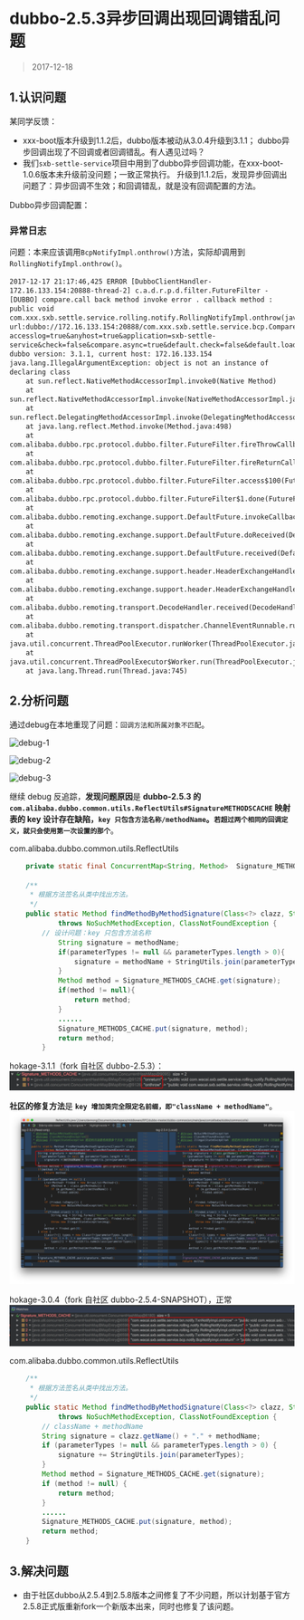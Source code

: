 

dubbo-2.5.3异步回调出现回调错乱问题
=======================
> 2017-12-18


## 1.认识问题
某同学反馈：
* xxx-boot版本升级到1.1.2后，dubbo版本被动从3.0.4升级到3.1.1；
  dubbo异步回调出现了不回调或者回调错乱。有人遇见过吗？
* 我们`sxb-settle-service`项目中用到了dubbo异步回调功能，在xxx-boot-1.0.6版本未升级前没问题；一致正常执行。
  升级到1.1.2后，发现异步回调出问题了：异步回调不生效；和回调错乱，就是没有回调配置的方法。

Dubbo异步回调配置：

### 异常日志
问题：本来应该调用`BcpNotifyImpl.onthrow()`方法，实际却调用到`RollingNotifyImpl.onthrow()`。
```
2017-12-17 21:17:46,425 ERROR [DubboClientHandler-172.16.133.154:20888-thread-2] c.a.d.r.p.d.filter.FutureFilter -  [DUBBO] compare.call back method invoke error . callback method :
public void com.xxx.sxb.settle.service.rolling.notify.RollingNotifyImpl.onthrow(java.lang.Throwable,java.lang.String,java.lang.String,com.xxx.sxb.position.core.dto.PositionTradeForRollingSumDto,java.lang.String,com.xxx.fund.parent.client.enums.CashFlowBatchEnum), url:dubbo://172.16.133.154:20888/com.xxx.sxb.settle.service.bcp.CompareService?accesslog=true&anyhost=true&application=sxb-settle-service&check=false&compare.async=true&default.check=false&default.loadbalance=random&default.timeout=300000&dubbo=3.1.1&interface=com.xxx.sxb.settle.service.bcp.CompareService&methods=compare&owner=tilu&pid=7280&retries=0&side=consumer&timeout=300000&timestamp=1513515833384, dubbo version: 3.1.1, current host: 172.16.133.154
java.lang.IllegalArgumentException: object is not an instance of declaring class
	at sun.reflect.NativeMethodAccessorImpl.invoke0(Native Method)
	at sun.reflect.NativeMethodAccessorImpl.invoke(NativeMethodAccessorImpl.java:62)
	at sun.reflect.DelegatingMethodAccessorImpl.invoke(DelegatingMethodAccessorImpl.java:43)
	at java.lang.reflect.Method.invoke(Method.java:498)
	at com.alibaba.dubbo.rpc.protocol.dubbo.filter.FutureFilter.fireThrowCallback(FutureFilter.java:197)
	at com.alibaba.dubbo.rpc.protocol.dubbo.filter.FutureFilter.fireReturnCallback(FutureFilter.java:160)
	at com.alibaba.dubbo.rpc.protocol.dubbo.filter.FutureFilter.access$100(FutureFilter.java:44)
	at com.alibaba.dubbo.rpc.protocol.dubbo.filter.FutureFilter$1.done(FutureFilter.java:89)
	at com.alibaba.dubbo.remoting.exchange.support.DefaultFuture.invokeCallback(DefaultFuture.java:158)
	at com.alibaba.dubbo.remoting.exchange.support.DefaultFuture.doReceived(DefaultFuture.java:264)
	at com.alibaba.dubbo.remoting.exchange.support.DefaultFuture.received(DefaultFuture.java:240)
	at com.alibaba.dubbo.remoting.exchange.support.header.HeaderExchangeHandler.handleResponse(HeaderExchangeHandler.java:96)
	at com.alibaba.dubbo.remoting.exchange.support.header.HeaderExchangeHandler.received(HeaderExchangeHandler.java:177)
	at com.alibaba.dubbo.remoting.transport.DecodeHandler.received(DecodeHandler.java:52)
	at com.alibaba.dubbo.remoting.transport.dispatcher.ChannelEventRunnable.run(ChannelEventRunnable.java:82)
	at java.util.concurrent.ThreadPoolExecutor.runWorker(ThreadPoolExecutor.java:1142)
	at java.util.concurrent.ThreadPoolExecutor$Worker.run(ThreadPoolExecutor.java:617)
	at java.lang.Thread.run(Thread.java:745)
```


## 2.分析问题
通过debug在本地重现了问题：`回调方法和所属对象不匹配`。

![debug-1](images/40.1.debug-1)

![debug-2](images/40.2.debug-2)

![debug-3](images/40.3.debug-3)

继续 debug 反追踪，**发现问题原因**是 **dubbo-2.5.3 的 `com.alibaba.dubbo.common.utils.ReflectUtils#SignatureMETHODSCACHE` 映射表的 key 设计存在缺陷，`key 只包含方法名称/methodName`。`若超过两个相同的回调定义，就只会使用第一次设置的那个`**。

com.alibaba.dubbo.common.utils.ReflectUtils
```java
	private static final ConcurrentMap<String, Method>  Signature_METHODS_CACHE = new ConcurrentHashMap<String, Method>();

	/**
	 * 根据方法签名从类中找出方法。
	 */
	public static Method findMethodByMethodSignature(Class<?> clazz, String methodName, String[] parameterTypes)
	        throws NoSuchMethodException, ClassNotFoundException {
	    // 设计问题：key 只包含方法名称
            String signature = methodName;
            if(parameterTypes != null && parameterTypes.length > 0){
                signature = methodName + StringUtils.join(parameterTypes);
            }
            Method method = Signature_METHODS_CACHE.get(signature);
            if(method != null){
                return method;
            }
            ......
            Signature_METHODS_CACHE.put(signature, method);
            return method;
        }
```

hokage-3.1.1（fork 自社区 dubbo-2.5.3）：
![hokage-3.1.1](images/40.4.hokage-3.1.1.png)

**社区的修复方法**是 **`key 增加类完全限定名前缀，即"className + methodName"`**。
![className + methodName](images/40.5.className+methodName.png)

hokage-3.0.4（fork 自社区 dubbo-2.5.4-SNAPSHOT），正常
![hokage-3.0.4](images/40.6.hokage-3.0.4.png)

com.alibaba.dubbo.common.utils.ReflectUtils
```java
    /**
     * 根据方法签名从类中找出方法。
     */
    public static Method findMethodByMethodSignature(Class<?> clazz, String methodName, String[] parameterTypes)
            throws NoSuchMethodException, ClassNotFoundException {
        // className + methodName
        String signature = clazz.getName() + "." + methodName;
        if (parameterTypes != null && parameterTypes.length > 0) {
            signature += StringUtils.join(parameterTypes);
        }
        Method method = Signature_METHODS_CACHE.get(signature);
        if (method != null) {
            return method;
        }
        ......
        Signature_METHODS_CACHE.put(signature, method);
        return method;
    }
```


## 3.解决问题
* 由于社区dubbo从2.5.4到2.5.8版本之间修复了不少问题，所以计划基于官方2.5.8正式版重新fork一个新版本出来，同时也修复了该问题。


